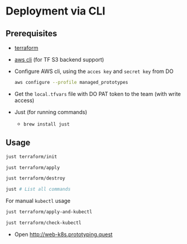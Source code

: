 # Deployment via CLI

## Prerequisites

- [terraform](https://developer.hashicorp.com/terraform/install)
- [aws cli](https://docs.aws.amazon.com/cli/latest/userguide/getting-started-install.html) (for TF S3 backend support)
- Configure AWS cli, using the `acces key` and `secret key` from DO

  ```sh
  aws configure --profile managed_prototypes
  ```

- Get the `local.tfvars` file with DO PAT token to the team (with write access)
- Just (for running commands)
  - `brew install just`

## Usage

```sh
just terraform/init

just terraform/apply

just terraform/destroy

just # List all commands
```

For manual `kubectl` usage

```sh
just terraform/apply-and-kubectl

just terraform/check-kubectl
```

- Open http://web-k8s.prototyping.quest
